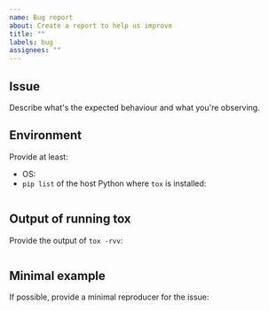 ```yaml
---
name: Bug report
about: Create a report to help us improve
title: ""
labels: bug
assignees: ""
---
```


## Issue

Describe what's the expected behaviour and what you're observing.

## Environment

Provide at least:

- OS:
- `pip list` of the host Python where `tox` is installed:

```console

```

## Output of running tox

Provide the output of `tox -rvv`:

```console

```

## Minimal example

If possible, provide a minimal reproducer for the issue:

```console

```
